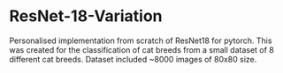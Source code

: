 # ResNet-18-Variation

Personalised implementation from scratch of ResNet18 for pytorch. This was created for the classification of cat breeds from a small dataset of 8 different cat breeds. Dataset included ~8000 images of 80x80 size.
